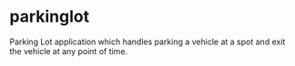# parkinglot
Parking Lot application which handles parking a vehicle at a spot and exit the vehicle at any point of time.
